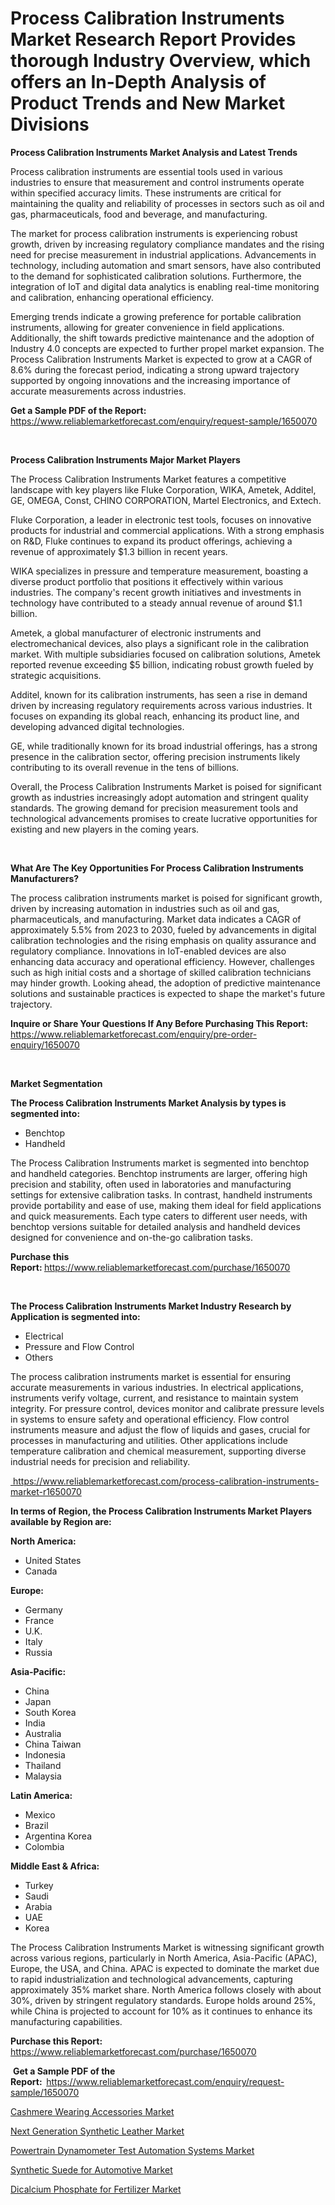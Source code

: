 <p><h1>Process Calibration Instruments Market Research Report Provides thorough Industry Overview, which offers an In-Depth Analysis of Product Trends and New Market Divisions</h1></p><p><strong>Process Calibration Instruments Market Analysis and Latest Trends</strong></p>
<p><p>Process calibration instruments are essential tools used in various industries to ensure that measurement and control instruments operate within specified accuracy limits. These instruments are critical for maintaining the quality and reliability of processes in sectors such as oil and gas, pharmaceuticals, food and beverage, and manufacturing. </p><p>The market for process calibration instruments is experiencing robust growth, driven by increasing regulatory compliance mandates and the rising need for precise measurement in industrial applications. Advancements in technology, including automation and smart sensors, have also contributed to the demand for sophisticated calibration solutions. Furthermore, the integration of IoT and digital data analytics is enabling real-time monitoring and calibration, enhancing operational efficiency.</p><p>Emerging trends indicate a growing preference for portable calibration instruments, allowing for greater convenience in field applications. Additionally, the shift towards predictive maintenance and the adoption of Industry 4.0 concepts are expected to further propel market expansion. The Process Calibration Instruments Market is expected to grow at a CAGR of 8.6% during the forecast period, indicating a strong upward trajectory supported by ongoing innovations and the increasing importance of accurate measurements across industries.</p></p>
<p><strong>Get a Sample PDF of the Report:&nbsp;</strong> <a href="https://www.reliablemarketforecast.com/enquiry/request-sample/1650070?utm_campaign=1110&utm_medium=2&utm_source=Github&utm_content=ia&utm_term=23032025&utm_id=process-calibration-instruments">https://www.reliablemarketforecast.com/enquiry/request-sample/1650070</a></p>
<p>&nbsp;</p>
<p><strong>Process Calibration Instruments Major Market Players</strong></p>
<p><p>The Process Calibration Instruments Market features a competitive landscape with key players like Fluke Corporation, WIKA, Ametek, Additel, GE, OMEGA, Const, CHINO CORPORATION, Martel Electronics, and Extech. </p><p>Fluke Corporation, a leader in electronic test tools, focuses on innovative products for industrial and commercial applications. With a strong emphasis on R&D, Fluke continues to expand its product offerings, achieving a revenue of approximately $1.3 billion in recent years.</p><p>WIKA specializes in pressure and temperature measurement, boasting a diverse product portfolio that positions it effectively within various industries. The company's recent growth initiatives and investments in technology have contributed to a steady annual revenue of around $1.1 billion.</p><p>Ametek, a global manufacturer of electronic instruments and electromechanical devices, also plays a significant role in the calibration market. With multiple subsidiaries focused on calibration solutions, Ametek reported revenue exceeding $5 billion, indicating robust growth fueled by strategic acquisitions.</p><p>Additel, known for its calibration instruments, has seen a rise in demand driven by increasing regulatory requirements across various industries. It focuses on expanding its global reach, enhancing its product line, and developing advanced digital technologies.</p><p>GE, while traditionally known for its broad industrial offerings, has a strong presence in the calibration sector, offering precision instruments likely contributing to its overall revenue in the tens of billions.</p><p>Overall, the Process Calibration Instruments Market is poised for significant growth as industries increasingly adopt automation and stringent quality standards. The growing demand for precision measurement tools and technological advancements promises to create lucrative opportunities for existing and new players in the coming years.</p></p>
<p>&nbsp;</p>
<p><strong>What Are The Key Opportunities For Process Calibration Instruments Manufacturers?</strong></p>
<p><p>The process calibration instruments market is poised for significant growth, driven by increasing automation in industries such as oil and gas, pharmaceuticals, and manufacturing. Market data indicates a CAGR of approximately 5.5% from 2023 to 2030, fueled by advancements in digital calibration technologies and the rising emphasis on quality assurance and regulatory compliance. Innovations in IoT-enabled devices are also enhancing data accuracy and operational efficiency. However, challenges such as high initial costs and a shortage of skilled calibration technicians may hinder growth. Looking ahead, the adoption of predictive maintenance solutions and sustainable practices is expected to shape the market's future trajectory.</p></p>
<p><strong>Inquire or Share Your Questions If Any Before Purchasing This Report:</strong> <a href="https://www.reliablemarketforecast.com/enquiry/pre-order-enquiry/1650070?utm_campaign=1110&utm_medium=2&utm_source=Github&utm_content=ia&utm_term=23032025&utm_id=process-calibration-instruments">https://www.reliablemarketforecast.com/enquiry/pre-order-enquiry/1650070</a></p>
<p>&nbsp;</p>
<p><strong>Market Segmentation</strong></p>
<p><strong>The Process Calibration Instruments Market Analysis by types is segmented into:</strong></p>
<p><ul><li>Benchtop</li><li>Handheld</li></ul></p>
<p><p>The Process Calibration Instruments market is segmented into benchtop and handheld categories. Benchtop instruments are larger, offering high precision and stability, often used in laboratories and manufacturing settings for extensive calibration tasks. In contrast, handheld instruments provide portability and ease of use, making them ideal for field applications and quick measurements. Each type caters to different user needs, with benchtop versions suitable for detailed analysis and handheld devices designed for convenience and on-the-go calibration tasks.</p></p>
<p><strong>Purchase this Report:&nbsp;</strong><a href="https://www.reliablemarketforecast.com/purchase/1650070?utm_campaign=1110&utm_medium=2&utm_source=Github&utm_content=ia&utm_term=23032025&utm_id=process-calibration-instruments">https://www.reliablemarketforecast.com/purchase/1650070</a></p>
<p>&nbsp;</p>
<p><strong>The Process Calibration Instruments Market Industry Research by Application is segmented into:</strong></p>
<p><ul><li>Electrical</li><li>Pressure and Flow Control</li><li>Others</li></ul></p>
<p><p>The process calibration instruments market is essential for ensuring accurate measurements in various industries. In electrical applications, instruments verify voltage, current, and resistance to maintain system integrity. For pressure control, devices monitor and calibrate pressure levels in systems to ensure safety and operational efficiency. Flow control instruments measure and adjust the flow of liquids and gases, crucial for processes in manufacturing and utilities. Other applications include temperature calibration and chemical measurement, supporting diverse industrial needs for precision and reliability.</p></p>
<p><a href="https://www.reliablemarketforecast.com/process-calibration-instruments-market-r1650070?utm_campaign=1110&utm_medium=2&utm_source=Github&utm_content=ia&utm_term=23032025&utm_id=process-calibration-instruments">&nbsp;https://www.reliablemarketforecast.com/process-calibration-instruments-market-r1650070</a></p>
<p><strong>In terms of Region, the Process Calibration Instruments Market Players available by Region are:</strong></p>
<p>
    <p> <strong> North America: </strong>
        <ul>
            <li>United States</li>
            <li>Canada</li>
        </ul>
        </p> 
    <p> <strong> Europe: </strong>
        <ul>
            <li>Germany</li>
            <li>France</li>
            <li>U.K.</li>
            <li>Italy</li>
            <li>Russia</li>
        </ul>
        </p> 
    <p> <strong> Asia-Pacific: </strong>
        <ul>
            <li>China</li>
            <li>Japan</li>
            <li>South Korea</li>
            <li>India</li>
            <li>Australia</li>
            <li>China Taiwan</li>
            <li>Indonesia</li>
            <li>Thailand</li>
            <li>Malaysia</li>
        </ul>
        </p> 
    <p> <strong> Latin America: </strong>
        <ul>
            <li>Mexico</li>
            <li>Brazil</li>
            <li>Argentina Korea</li>
            <li>Colombia</li>
        </ul>
        </p> 
    <p> <strong> Middle East & Africa: </strong>
        <ul>
            <li>Turkey</li>
            <li>Saudi</li>
            <li>Arabia</li>
            <li>UAE</li>
            <li>Korea</li>
        </ul>
    </p>
    </p>
<p><p>The Process Calibration Instruments Market is witnessing significant growth across various regions, particularly in North America, Asia-Pacific (APAC), Europe, the USA, and China. APAC is expected to dominate the market due to rapid industrialization and technological advancements, capturing approximately 35% market share. North America follows closely with about 30%, driven by stringent regulatory standards. Europe holds around 25%, while China is projected to account for 10% as it continues to enhance its manufacturing capabilities.</p></p>
<p><strong>Purchase this Report: </strong><a href="https://www.reliablemarketforecast.com/purchase/1650070?utm_campaign=1110&utm_medium=2&utm_source=Github&utm_content=ia&utm_term=23032025&utm_id=process-calibration-instruments">https://www.reliablemarketforecast.com/purchase/1650070</a></p>
<p>&nbsp;<strong>Get a Sample PDF of the Report:&nbsp;&nbsp;</strong><a href="https://www.reliablemarketforecast.com/enquiry/request-sample/1650070?utm_campaign=1110&utm_medium=2&utm_source=Github&utm_content=ia&utm_term=23032025&utm_id=process-calibration-instruments">https://www.reliablemarketforecast.com/enquiry/request-sample/1650070</a></p>
<p><strong></strong></p>
<p><p><a href="https://github.com/goreabeeran/Market-Research-Report-List-1/blob/main/cashmere-wearing-accessories-market.md?utm_campaign=1110&utm_medium=2&utm_source=Github&utm_content=ia&utm_term=23032025&utm_id=process-calibration-instruments">Cashmere Wearing Accessories Market</a></p><p><a href="https://github.com/prumrupear/Market-Research-Report-List-1/blob/main/next-generation-synthetic-leather-market.md?utm_campaign=1110&utm_medium=2&utm_source=Github&utm_content=ia&utm_term=23032025&utm_id=process-calibration-instruments">Next Generation Synthetic Leather Market</a></p><p><a href="https://github.com/kelttnandan9/Market-Research-Report-List-1/blob/main/powertrain-dynamometer-test-automation-systems-market.md?utm_campaign=1110&utm_medium=2&utm_source=Github&utm_content=ia&utm_term=23032025&utm_id=process-calibration-instruments">Powertrain Dynamometer Test Automation Systems Market</a></p><p><a href="https://github.com/klinzenisaa/Market-Research-Report-List-1/blob/main/synthetic-suede-for-automotive-market.md?utm_campaign=1110&utm_medium=2&utm_source=Github&utm_content=ia&utm_term=23032025&utm_id=process-calibration-instruments">Synthetic Suede for Automotive Market</a></p><p><a href="https://github.com/romeoacuffap/Market-Research-Report-List-1/blob/main/dicalcium-phosphate-for-fertilizer-market.md?utm_campaign=1110&utm_medium=2&utm_source=Github&utm_content=ia&utm_term=23032025&utm_id=process-calibration-instruments">Dicalcium Phosphate for Fertilizer Market</a></p></p>